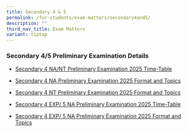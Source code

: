 ```yaml
---
title: Secondary 4 & 5
permalink: /for-students/exam-matters/secondary4and5/
description: ""
third_nav_title: Exam Matters
variant: tiptap
---
```

<h3>Secondary 4/5 Preliminary Examination Details</h3>
<ul data-tight="true" class="tight">
<li>
<p><a href="/files/For Students/Exam Matters/Sec 4 &amp; 5/4NA_4NT_Preliminary_Exam_Timtable_2025.pdf" rel="noopener nofollow" target="_blank">Secondary 4 NA/NT Preliminary Examination 2025 Time-Table</a>
</p>
</li>
<li>
<p><a href="/files/For Students/Exam Matters/Sec 4 &amp; 5/Sec_4NA_Preliminary_Exam_Format_and_Topics_2025.pdf" rel="noopener nofollow" target="_blank">Secondary 4 NA Preliminary Examination 2025 Format and Topics</a>
</p>
</li>
<li>
<p><a href="/files/For Students/Exam Matters/Sec 4 &amp; 5/Sec_4NT_Preliminary_Exam_Format_and_Topics_2025.pdf" rel="noopener nofollow" target="_blank">Secondary 4 NT Preliminary Examination 2025 Format and Topics</a>
</p>
</li>
<li>
<p><a href="/files/For Students/Exam Matters/Sec 4 &amp; 5/4E_5N_Preliminary_Exam_Timetable_2025.pdf" rel="noopener nofollow" target="_blank">Secondary 4 EXP/ 5 NA Preliminary Examination 2025 Time-Table</a>
</p>
</li>
<li>
<p><a href="/files/For Students/Exam Matters/Sec 4 &amp; 5/Sec_4E_5N_Preliminary_Exam_Format_and_Topics_2025.pdf" rel="noopener nofollow" target="_blank">Secondary 4 EXP/ 5 NA Preliminary Examination 2025 Format and Topics</a>
</p>
</li>
</ul>
<p></p>